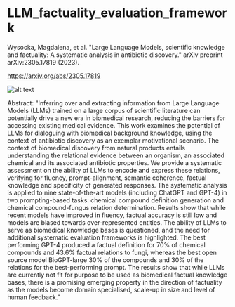 # LLM_factuality_evaluation_framework

Wysocka, Magdalena, et al. "Large Language Models, scientific knowledge and factuality: A systematic analysis in antibiotic discovery." arXiv preprint arXiv:2305.17819 (2023).

https://arxiv.org/abs/2305.17819

![alt text]([[http://url/to/img.png](https://github.com/digital-ECMT/LLM_factuality_evaluation_framework/blob/main/Figures/Figure1.png)]([https://github.com/digital-ECMT/LLM_factuality_evaluation_framework/blob/main/Figures/Figure3.pdf](https://github.com/digital-ECMT/LLM_factuality_evaluation_framework/blob/main/Figures/Figure1.png)))



Abstract:
"Inferring over and extracting information from Large Language Models (LLMs) trained on a large corpus of scientific literature can potentially drive a new era in biomedical research, reducing the barriers for accessing existing medical evidence. This work examines the potential of LLMs for dialoguing with biomedical background knowledge, using the context of antibiotic discovery as an exemplar motivational scenario. The context of biomedical discovery from natural products entails understanding the relational evidence between an organism, an associated chemical and its associated antibiotic properties. We provide a systematic assessment on the ability of LLMs to encode and express these relations, verifying for fluency, prompt-alignment, semantic coherence, factual knowledge and specificity of generated responses. The systematic analysis is applied to nine state-of-the-art models (including ChatGPT and GPT-4) in two prompting-based tasks: chemical compound definition generation and chemical compound-fungus relation determination. Results show that while recent models have improved in fluency, factual accuracy is still low and models are biased towards over-represented entities. The ability of LLMs to serve as biomedical knowledge bases is questioned, and the need for additional systematic evaluation frameworks is highlighted. The best performing GPT-4 produced a factual definition for 70% of chemical compounds and 43.6% factual relations to fungi, whereas the best open source model BioGPT-large 30% of the compounds and 30% of the relations for the best-performing prompt. The results show that while LLMs are currently not fit for purpose to be used as biomedical factual knowledge bases, there is a promising emerging property in the direction of factuality as the models become domain specialised, scale-up in size and level of human feedback."

